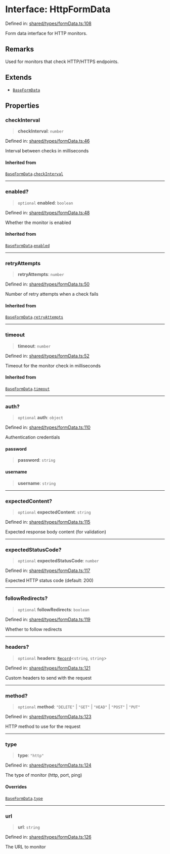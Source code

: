 # Interface: HttpFormData

Defined in: [shared/types/formData.ts:108](https://github.com/Nick2bad4u/Uptime-Watcher/blob/main/shared/types/formData.ts#L108)

Form data interface for HTTP monitors.

## Remarks

Used for monitors that check HTTP/HTTPS endpoints.

## Extends

- [`BaseFormData`](BaseFormData.md)

## Properties

### checkInterval

> **checkInterval**: `number`

Defined in: [shared/types/formData.ts:46](https://github.com/Nick2bad4u/Uptime-Watcher/blob/main/shared/types/formData.ts#L46)

Interval between checks in milliseconds

#### Inherited from

[`BaseFormData`](BaseFormData.md).[`checkInterval`](BaseFormData.md#checkinterval)

***

### enabled?

> `optional` **enabled**: `boolean`

Defined in: [shared/types/formData.ts:48](https://github.com/Nick2bad4u/Uptime-Watcher/blob/main/shared/types/formData.ts#L48)

Whether the monitor is enabled

#### Inherited from

[`BaseFormData`](BaseFormData.md).[`enabled`](BaseFormData.md#enabled)

***

### retryAttempts

> **retryAttempts**: `number`

Defined in: [shared/types/formData.ts:50](https://github.com/Nick2bad4u/Uptime-Watcher/blob/main/shared/types/formData.ts#L50)

Number of retry attempts when a check fails

#### Inherited from

[`BaseFormData`](BaseFormData.md).[`retryAttempts`](BaseFormData.md#retryattempts)

***

### timeout

> **timeout**: `number`

Defined in: [shared/types/formData.ts:52](https://github.com/Nick2bad4u/Uptime-Watcher/blob/main/shared/types/formData.ts#L52)

Timeout for the monitor check in milliseconds

#### Inherited from

[`BaseFormData`](BaseFormData.md).[`timeout`](BaseFormData.md#timeout)

***

### auth?

> `optional` **auth**: `object`

Defined in: [shared/types/formData.ts:110](https://github.com/Nick2bad4u/Uptime-Watcher/blob/main/shared/types/formData.ts#L110)

Authentication credentials

#### password

> **password**: `string`

#### username

> **username**: `string`

***

### expectedContent?

> `optional` **expectedContent**: `string`

Defined in: [shared/types/formData.ts:115](https://github.com/Nick2bad4u/Uptime-Watcher/blob/main/shared/types/formData.ts#L115)

Expected response body content (for validation)

***

### expectedStatusCode?

> `optional` **expectedStatusCode**: `number`

Defined in: [shared/types/formData.ts:117](https://github.com/Nick2bad4u/Uptime-Watcher/blob/main/shared/types/formData.ts#L117)

Expected HTTP status code (default: 200)

***

### followRedirects?

> `optional` **followRedirects**: `boolean`

Defined in: [shared/types/formData.ts:119](https://github.com/Nick2bad4u/Uptime-Watcher/blob/main/shared/types/formData.ts#L119)

Whether to follow redirects

***

### headers?

> `optional` **headers**: [`Record`](https://www.typescriptlang.org/docs/handbook/utility-types.html#recordkeys-type)\<`string`, `string`\>

Defined in: [shared/types/formData.ts:121](https://github.com/Nick2bad4u/Uptime-Watcher/blob/main/shared/types/formData.ts#L121)

Custom headers to send with the request

***

### method?

> `optional` **method**: `"DELETE"` \| `"GET"` \| `"HEAD"` \| `"POST"` \| `"PUT"`

Defined in: [shared/types/formData.ts:123](https://github.com/Nick2bad4u/Uptime-Watcher/blob/main/shared/types/formData.ts#L123)

HTTP method to use for the request

***

### type

> **type**: `"http"`

Defined in: [shared/types/formData.ts:124](https://github.com/Nick2bad4u/Uptime-Watcher/blob/main/shared/types/formData.ts#L124)

The type of monitor (http, port, ping)

#### Overrides

[`BaseFormData`](BaseFormData.md).[`type`](BaseFormData.md#type)

***

### url

> **url**: `string`

Defined in: [shared/types/formData.ts:126](https://github.com/Nick2bad4u/Uptime-Watcher/blob/main/shared/types/formData.ts#L126)

The URL to monitor
